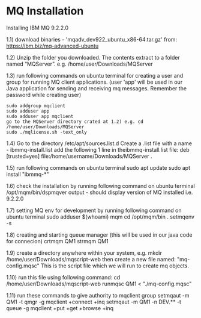 # MQ Installation

Installing IBM MQ 9.2.2.0

1.1) download binaries - 'mqadv_dev922_ubuntu_x86-64.tar.gz' from:
	 https://ibm.biz/mq-advanced-ubuntu
	

1.2) Unzip the folder you downloaded. The contents extract to a folder named “MQServer”. 
         e.g. /home/user/Downloads/MQServer

1.3) run following commands on ubuntu terminal for creating a user and group for running MQ client applications.
   (user 'app' will be used in our Java application for sending and receiving mq messages. 
        Remember the password while creating user)

	sudo addgroup mqclient
	sudo adduser app
	sudo adduser app mqclient
	go to the MQServer directory crated at 1.2) e.g. cd /home/user/Downloads/MQServer
	sudo ./mqlicense.sh -text_only

1.4) Go to the directory /etc/apt/sources.list.d
	     Create a .list file with a name - ibmmq-install.list
     add the following 1 line in theibmmq-install.list file:
	deb [trusted=yes] file:/home/username/Downloads/MQServer .

1.5) run following commands on ubuntu terminal
	sudo apt update
	sudo apt install "ibmmq-*"

1.6) check the installation by running following command on ubuntu terminal
	/opt/mqm/bin/dspmqver
     output - should display version of MQ installed i.e. 9.2.2.0

1.7) setting MQ env for development by running following command on ubuntu terminal
	sudo adduser $(whoami) mqm
	cd /opt/mqm/bin
	. setmqenv -s

1.8) creating and starting queue manager (this will be used in our java code for connecion)
	crtmqm QM1
	strmqm QM1

1.9) create a directory anywhere within your system, e.g. mkdir /home/user/Downloads/mqscript-web
     then create a new file named: 	"mq-config.mqsc"
     This is the script file which we will run to create mq objects.
     
     
   1.10) run this file using following command:
     cd /home/user/Downloads/mqscript-web
     runmqsc QM1 < "./mq-config.mqsc"

   1.11) run these commands to give authority to mqclient group
      setmqaut -m QM1 -t qmgr -g mqclient +connect +inq
      setmqaut -m QM1 -n DEV.** -t queue -g mqclient +put +get +browse +inq
